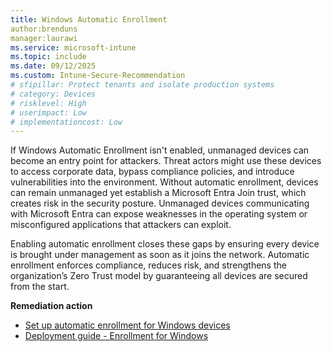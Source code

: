 ```yaml
---
title: Windows Automatic Enrollment
author:brenduns
manager:laurawi
ms.service: microsoft-intune
ms.topic: include
ms.date: 09/12/2025
ms.custom: Intune-Secure-Recommendation
# sfipillar: Protect tenants and isolate production systems
# category: Devices
# risklevel: High
# userimpact: Low
# implementationcost: Low
---
```

If Windows Automatic Enrollment isn't enabled, unmanaged devices can become an entry point for attackers. Threat actors might use these devices to access corporate data, bypass compliance policies, and introduce vulnerabilities into the environment. Without automatic enrollment, devices can remain unmanaged yet establish a Microsoft Entra Join trust, which creates risk in the security posture. Unmanaged devices communicating with Microsoft Entra can expose weaknesses in the operating system or misconfigured applications that attackers can exploit.

Enabling automatic enrollment closes these gaps by ensuring every device is brought under management as soon as it joins the network. Automatic enrollment enforces compliance, reduces risk, and strengthens the organization’s Zero Trust model by guaranteeing all devices are secured from the start.

**Remediation action**

- [Set up automatic enrollment for Windows devices](/intune/intune-service/enrollment/windows-enroll)
- [Deployment guide - Enrollment for Windows](/intune/intune-service/fundamentals/deployment-guide-enroll?tabs=work-profile%2Ccorporate-owned-apple%2Cautomatic-enrollment#enrollment-for-windows)
